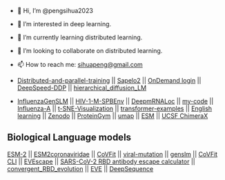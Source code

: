 - 👋 Hi, I’m @pengsihua2023
- 👀 I’m interested in deep learning.
- 🌱 I’m currently learning distributed learning.
- 💞️ I’m looking to collaborate on distributed learning.
- 📫 How to reach me: sihuapeng@gmail.com

  


- [Distributed-and-parallel-training](https://github.com/pengsihua2023/Distributed-training/tree/main)  ||   [Sapelo2](https://github.com/pengsihua2023/SAPelo2) ||   [OnDemand login](https://ondemand.gacrc.uga.edu/pun/sys/dashboard)  ||   [DeepSpeed-DDP](https://github.com/pengsihua2023/DeepSpeed-DDP)  ||    [hierarchical_diffusion_LM](https://github.com/pengsihua2023/hierarchical_diffusion_LM)  
  
- [InfluenzaGenSLM](https://github.com/pengsihua2023/InfluenzaGenSLM) ||    [HIV-1-M-SPBEnv](https://github.com/pengsihua2023/HIV-1-M-SPBEnv)   ||    [DeepmRNALoc](https://github.com/pengsihua2023/DeepmRNALoc)    ||  [my-code](https://github.com/pengsihua2023/my-code)   ||  [Influenza-A](https://github.com/pengsihua2023/Influenza-A)    ||   [t-SNE-Visualization](https://github.com/pengsihua2023/t-SNE-Visualization)   ||  [transformer-examples](https://github.com/pengsihua2023/transformer-examples)   || [English learning](https://github.com/pengsihua2023/English-learning) || [Zenodo](https://zenodo.org/) || [ProteinGym](https://proteingym.org/)  ||   [umap](https://github.com/pengsihua2023/umap) || [ESM](https://github.com/pengsihua2023/esm)  || [UCSF ChimeraX](https://www.cgl.ucsf.edu/chimerax/)  

## Biological Language models
[ESM-2](https://github.com/pengsihua2023/esm) || [ESM2coronaviridae](https://github.com/pengsihua2023/CoVFit/tree/main/Domain%20Adaptation) ||  [CoVFit](https://github.com/pengsihua2023/CoVFit) || [viral-mutation](https://github.com/pengsihua2023/viral-mutation) || [genslm](https://github.com/pengsihua2023/genslm)   || [CoVFit CLI](https://github.com/TheSatoLab/CoVFit/blob/main/CoVFit_CLI/ReadMe.md)  || [EVEscape](https://github.com/pengsihua2023/EVEscape) || [SARS-CoV-2 RBD antibody escape calculator](https://jbloomlab.github.io/SARS2-RBD-escape-calc/)  || [convergent_RBD_evolution](https://github.com/pengsihua2023/convergent_RBD_evolution) || [EVE](https://github.com/pengsihua2023/EVE)    || [DeepSequence](https://github.com/debbiemarkslab/DeepSequence)   



<!---
pengsihua2023/pengsihua2023 is a ✨ special ✨ repository because its `README.md` (this file) appears on your GitHub profile.
You can click the Preview link to take a look at your changes.
--->
